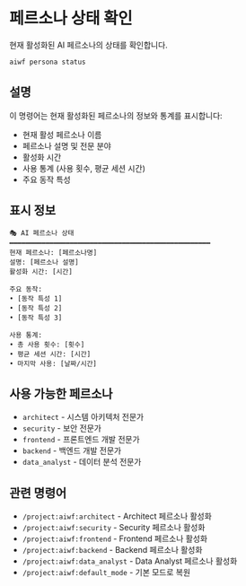 # 페르소나 상태 확인

현재 활성화된 AI 페르소나의 상태를 확인합니다.

```bash
aiwf persona status
```

## 설명
이 명령어는 현재 활성화된 페르소나의 정보와 통계를 표시합니다:

- 현재 활성 페르소나 이름
- 페르소나 설명 및 전문 분야
- 활성화 시간
- 사용 통계 (사용 횟수, 평균 세션 시간)
- 주요 동작 특성

## 표시 정보
```
🎭 AI 페르소나 상태
━━━━━━━━━━━━━━━━━━━━━━━━━━━━━━━━━━━━━━━━━━━━━━━━━━
현재 페르소나: [페르소나명]
설명: [페르소나 설명]
활성화 시간: [시간]

주요 동작:
• [동작 특성 1]
• [동작 특성 2]
• [동작 특성 3]

사용 통계:
• 총 사용 횟수: [횟수]
• 평균 세션 시간: [시간]
• 마지막 사용: [날짜/시간]
```

## 사용 가능한 페르소나
- `architect` - 시스템 아키텍처 전문가
- `security` - 보안 전문가
- `frontend` - 프론트엔드 개발 전문가
- `backend` - 백엔드 개발 전문가
- `data_analyst` - 데이터 분석 전문가

## 관련 명령어
- `/project:aiwf:architect` - Architect 페르소나 활성화
- `/project:aiwf:security` - Security 페르소나 활성화
- `/project:aiwf:frontend` - Frontend 페르소나 활성화
- `/project:aiwf:backend` - Backend 페르소나 활성화
- `/project:aiwf:data_analyst` - Data Analyst 페르소나 활성화
- `/project:aiwf:default_mode` - 기본 모드로 복원